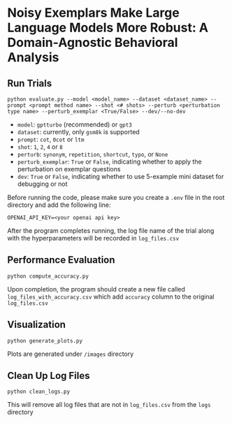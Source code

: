 # Noisy Exemplars Make Large Language Models More Robust: A Domain-Agnostic Behavioral Analysis

## Run Trials

`python evaluate.py --model <model_name> --dataset <dataset_name> --prompt <prompt method name> --shot <# shots> --perturb <perturbation type name> --perturb_exemplar <True/False> --dev/--no-dev`

- `model`: `gptturbo` (recommended) or `gpt3`
- `dataset`: currently, only `gsm8k` is supported
- `prompt`: `cot`, `0cot` or `ltm`
- `shot`: `1`, `2`, `4` or `8`
- `perturb`: `synonym`, `repetition`, `shortcut`, `typo`, or `None`
- `perturb_exemplar`: `True` or `False`, indicating whether to apply the perturbation on exemplar questions
- `dev`: `True` or `False`, indicating whether to use 5-example mini dataset for debugging or not

Before running the code, please make sure you create a `.env` file in the root directory and add the following line:

`OPENAI_API_KEY=<your openai api key>`

After the program completes running, the log file name of the trial along with the hyperparameters will be recorded in `log_files.csv`

## Performance Evaluation

`python compute_accuracy.py`

Upon completion, the program should create a new file called `log_files_with_accuracy.csv` which add `accuracy` column to the original `log_files.csv` 

## Visualization

`python generate_plots.py`

Plots are generated under `/images` directory

## Clean Up Log Files

`python clean_logs.py`

This will remove all log files that are not in `log_files.csv` from the `logs` directory